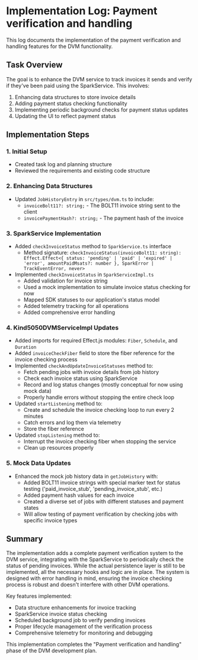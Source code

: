 # Implementation Log: Payment verification and handling

This log documents the implementation of the payment verification and handling features for the DVM functionality.

## Task Overview

The goal is to enhance the DVM service to track invoices it sends and verify if they've been paid using the SparkService. This involves:

1. Enhancing data structures to store invoice details
2. Adding payment status checking functionality
3. Implementing periodic background checks for payment status updates
4. Updating the UI to reflect payment status

## Implementation Steps

### 1. Initial Setup

- Created task log and planning structure
- Reviewed the requirements and existing code structure

### 2. Enhancing Data Structures

- Updated `JobHistoryEntry` in `src/types/dvm.ts` to include:
  - `invoiceBolt11?: string;` - The BOLT11 invoice string sent to the client
  - `invoicePaymentHash?: string;` - The payment hash of the invoice

### 3. SparkService Implementation

- Added `checkInvoiceStatus` method to `SparkService.ts` interface
  - Method signature: `checkInvoiceStatus(invoiceBolt11: string): Effect.Effect<{ status: 'pending' | 'paid' | 'expired' | 'error', amountPaidMsats?: number }, SparkError | TrackEventError, never>`
- Implemented `checkInvoiceStatus` in `SparkServiceImpl.ts`
  - Added validation for invoice string
  - Used a mock implementation to simulate invoice status checking for now
  - Mapped SDK statuses to our application's status model
  - Added telemetry tracking for all operations
  - Added comprehensive error handling

### 4. Kind5050DVMServiceImpl Updates

- Added imports for required Effect.js modules: `Fiber`, `Schedule`, and `Duration`
- Added `invoiceCheckFiber` field to store the fiber reference for the invoice checking process
- Implemented `checkAndUpdateInvoiceStatuses` method to:
  - Fetch pending jobs with invoice details from job history
  - Check each invoice status using SparkService
  - Record and log status changes (mostly conceptual for now using mock data)
  - Properly handle errors without stopping the entire check loop
- Updated `startListening` method to:
  - Create and schedule the invoice checking loop to run every 2 minutes
  - Catch errors and log them via telemetry
  - Store the fiber reference
- Updated `stopListening` method to:
  - Interrupt the invoice checking fiber when stopping the service
  - Clean up resources properly

### 5. Mock Data Updates

- Enhanced the mock job history data in `getJobHistory` with:
  - Added BOLT11 invoice strings with special marker text for status testing ('paid_invoice_stub', 'pending_invoice_stub', etc.)
  - Added payment hash values for each invoice
  - Created a diverse set of jobs with different statuses and payment states
  - Will allow testing of payment verification by checking jobs with specific invoice types

## Summary

The implementation adds a complete payment verification system to the DVM service, integrating with the SparkService to periodically check the status of pending invoices. While the actual persistence layer is still to be implemented, all the necessary hooks and logic are in place. The system is designed with error handling in mind, ensuring the invoice checking process is robust and doesn't interfere with other DVM operations.

Key features implemented:

- Data structure enhancements for invoice tracking
- SparkService invoice status checking
- Scheduled background job to verify pending invoices
- Proper lifecycle management of the verification process
- Comprehensive telemetry for monitoring and debugging

This implementation completes the "Payment verification and handling" phase of the DVM development plan.
